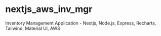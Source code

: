 # nextjs_aws_inv_mgr
Inventory Management Application - Nextjs, Node.js, Express, Recharts, Tailwind, Material UI, AWS
